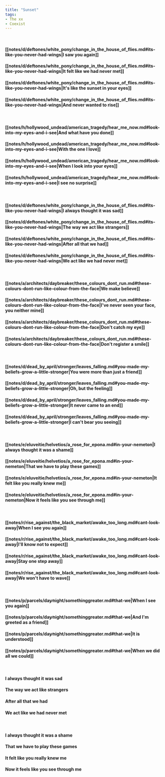 ```yaml
---
title: "Sunset"
tags:
- The xx
- Coexist
---
```

&nbsp;
#### [[notes/d/deftones/white_pony/change_in_the_house_of_flies.md#its-like-you-never-had-wings|I saw you again]]
#### [[notes/d/deftones/white_pony/change_in_the_house_of_flies.md#its-like-you-never-had-wings|It felt like we had never met]]
#### [[notes/d/deftones/white_pony/change_in_the_house_of_flies.md#its-like-you-never-had-wings|It's like the sunset in your eyes]]
#### [[notes/d/deftones/white_pony/change_in_the_house_of_flies.md#its-like-you-never-had-wings|And never wanted to rise]]
&nbsp;
#### [[notes/h/hollywood_undead/american_tragedy/hear_me_now.md#look-into-my-eyes-and-i-see|And what have you done]]
#### [[notes/h/hollywood_undead/american_tragedy/hear_me_now.md#look-into-my-eyes-and-i-see|With the one I love]]
#### [[notes/h/hollywood_undead/american_tragedy/hear_me_now.md#look-into-my-eyes-and-i-see|When I look into your eyes]]
#### [[notes/h/hollywood_undead/american_tragedy/hear_me_now.md#look-into-my-eyes-and-i-see|I see no surprise]]
&nbsp;
#### [[notes/d/deftones/white_pony/change_in_the_house_of_flies.md#its-like-you-never-had-wings|I always thought it was sad]]
#### [[notes/d/deftones/white_pony/change_in_the_house_of_flies.md#its-like-you-never-had-wings|The way we act like strangers]]
#### [[notes/d/deftones/white_pony/change_in_the_house_of_flies.md#its-like-you-never-had-wings|After all that we had]]
#### [[notes/d/deftones/white_pony/change_in_the_house_of_flies.md#its-like-you-never-had-wings|We act like we had never met]]
&nbsp;
#### [[notes/a/architects/daybreaker/these_colours_dont_run.md#these-colours-dont-run-like-colour-from-the-face|We make believe]]
#### [[notes/a/architects/daybreaker/these_colours_dont_run.md#these-colours-dont-run-like-colour-from-the-face|I've never seen your face, you neither mine]]
#### [[notes/a/architects/daybreaker/these_colours_dont_run.md#these-colours-dont-run-like-colour-from-the-face|Don't catch my eye]]
#### [[notes/a/architects/daybreaker/these_colours_dont_run.md#these-colours-dont-run-like-colour-from-the-face|Don't register a smile]]
&nbsp;
#### [[notes/d/dead_by_april/stronger/leaves_falling.md#you-made-my-beliefs-grow-a-little-stronger|You were more than just a friend]]
#### [[notes/d/dead_by_april/stronger/leaves_falling.md#you-made-my-beliefs-grow-a-little-stronger|Oh, but the feeling]]
#### [[notes/d/dead_by_april/stronger/leaves_falling.md#you-made-my-beliefs-grow-a-little-stronger|It never came to an end]]
#### [[notes/d/dead_by_april/stronger/leaves_falling.md#you-made-my-beliefs-grow-a-little-stronger|I can't bear you seeing]]
&nbsp;
#### [[notes/e/eluveitie/helvetios/a_rose_for_epona.md#in-your-nemeton|I always thought it was a shame]]
#### [[notes/e/eluveitie/helvetios/a_rose_for_epona.md#in-your-nemeton|That we have to play these games]]
#### [[notes/e/eluveitie/helvetios/a_rose_for_epona.md#in-your-nemeton|It felt like you really knew me]]
#### [[notes/e/eluveitie/helvetios/a_rose_for_epona.md#in-your-nemeton|Now it feels like you see through me]]
&nbsp;
#### [[notes/r/rise_against/the_black_market/awake_too_long.md#cant-look-away|When I see you again]]
#### [[notes/r/rise_against/the_black_market/awake_too_long.md#cant-look-away|I'll know not to expect]]
#### [[notes/r/rise_against/the_black_market/awake_too_long.md#cant-look-away|Stay one step away]]
#### [[notes/r/rise_against/the_black_market/awake_too_long.md#cant-look-away|We won't have to wave]]
&nbsp;
#### [[notes/p/parcels/day∕night/somethinggreater.md#that-we|When I see you again]]
#### [[notes/p/parcels/day∕night/somethinggreater.md#that-we|And I'm greeted as a friend]]
#### [[notes/p/parcels/day∕night/somethinggreater.md#that-we|It is understood]]
#### [[notes/p/parcels/day∕night/somethinggreater.md#that-we|When we did all we could]]
&nbsp;
#### I always thought it was sad
#### The way we act like strangers
#### After all that we had
#### We act like we had never met
&nbsp;
#### I always thought it was a shame
#### That we have to play these games
#### It felt like you really knew me
#### Now it feels like you see through me
